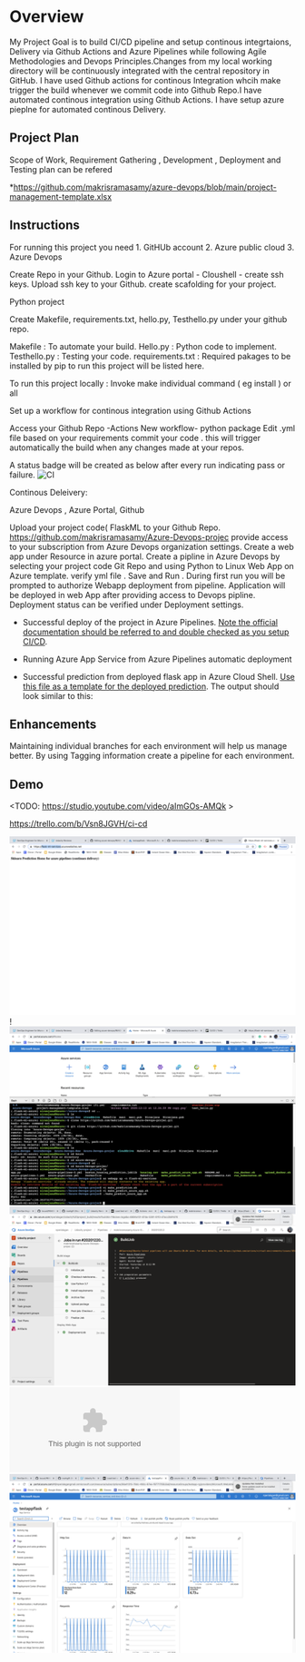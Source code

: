 # Overview

My Project Goal is to build  CI/CD pipeline and setup continous integrtaions, Delivery via Github Actions and Azure Pipelines while following Agile Methodologies and Devops Principles.Changes from my local working directory will be continuously integrated with the central repository in GitHub. I have used Github actions for continous Integration whcih make trigger the build whenever we commit code into Github Repo.I have automated continous integration using Github Actions.
I have setup azure pieplne for automated continous Delivery.

## Project Plan

Scope of Work, Requirement Gathering , Development , Deployment and Testing plan can be refered 

*https://github.com/makrisramasamy/azure-devops/blob/main/project-management-template.xlsx

## Instructions

For running this project you need 1. GitHUb account 2. Azure public cloud 3. Azure Devops 

Create Repo in your Github.
Login to Azure portal - Cloushell - create ssh keys.
Upload ssh key to your Github.
create scafolding for your project.


Python project

Create Makefile, requirements.txt, hello.py, Testhello.py under your github repo.

Makefile : To automate your build.
Hello.py : Python code to implement.
Testhello.py : Testing your code.
requirements.txt : Required pakages to be installed by pip to run this project will be listed here.

To run this project locally :  Invoke make individual command ( eg install ) or all 

Set up a workflow for continous integration using Github Actions

Access your Github Repo -Actions
New workflow- python package
Edit .yml file based on your requirements
commit your code . this will trigger automatically the build when any changes made at your repos.
 
 A status badge will be created as below after every run indicating pass or failure.
![CI](https://github.com/makrisramasamy/azure-devops/workflows/CI/badge.svg)

Continous Deleivery:

Azure Devops , Azure Portal, Github

Upload your project code( FlaskML  to your Github Repo.
https://github.com/makrisramasamy/Azure-Devops-projec
provide access to your subscription from Azure Devops organization settings.
Create a web app under Resource in azure portal.
Create a pipline in Azure Devops by selecting your project code Git Repo and using Python to Linux Web App on Azure template.
verify yml file . Save and Run . 
During first run you will be prompted to authorize Webapp deployment from pipeline.
Application will be deployed in web App after providing access to Devops pipline.
Deployment status can be verified under Deployment settings.



* Successful deploy of the project in Azure Pipelines.  [Note the official documentation should be referred to and double checked as you setup CI/CD](https://docs.microsoft.com/en-us/azure/devops/pipelines/ecosystems/python-webapp?view=azure-devops).


* Running Azure App Service from Azure Pipelines automatic deployment

* Successful prediction from deployed flask app in Azure Cloud Shell.  [Use this file as a template for the deployed prediction](https://github.com/udacity/nd082-Azure-Cloud-DevOps-Starter-Code/blob/master/C2-AgileDevelopmentwithAzure/project/starter_files/flask-sklearn/make_predict_azure_app.sh).
The output should look similar to this:


## Enhancements

Maintaining individual branches for each environment will help us manage better.
By using Tagging information create a pipeline for each environment.

## Demo 

<TODO: https://studio.youtube.com/video/aImGOs-AMQk >

https://trello.com/b/Vsn8JGVH/ci-cd


![Screenshot](https://github.com/makrisramasamy/azure-devops/blob/main/AzureAppservices.png)
!![Screenshot](https://github.com/makrisramasamy/azure-devops/blob/main/Azure_prediction.png)
![Screenshot](https://github.com/makrisramasamy/azure-devops/blob/main/AzurePipeline.png)
![Screenshot](https://github.com/makrisramasamy/azure-devops/blob/main/Architecture.pptx)
![Screenshot](https://github.com/makrisramasamy/azure-devops/blob/main/AzureApp.png)

